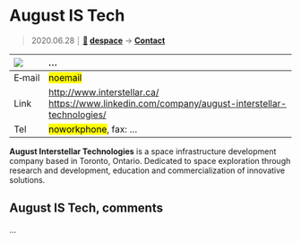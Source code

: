 # August IS Tech
> 2020.06.28 ┊ **[🚀](../index/index.md) [despace](index.md)** → **[Contact](contact.md)**

|[![](f/contact//_logo1_thumb.jpg)](f/contact//_logo1.png)|*…*|
|:--|:--|
|E‑mail| <mark>noemail</mark> |
|Link| <http://www.interstellar.ca/><br> <https://www.linkedin.com/company/august-interstellar-technologies/> |
|Tel| <mark>noworkphone</mark>, fax: … |

**August Interstellar Technologies** is a space infrastructure development company based in Toronto, Ontario. Dedicated to space exploration through research and development, education and commercialization of innovative solutions.

<p style="page-break-after:always"> </p>

## August IS Tech, comments

…

